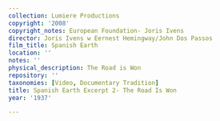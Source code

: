 ```yaml
---
collection: Lumiere Productions
copyright: '2008'
copyright_notes: European Foundation- Joris Ivens
director: Joris Ivens w Eernest Hemingway/John Dos Passos
film_title: Spanish Earth
location: ''
notes: ''
physical_description: The Road is Won
repository: ''
taxonomies: [Video, Documentary Tradition]
title: Spanish Earth Excerpt 2- The Road Is Won
year: '1937'

---
```

